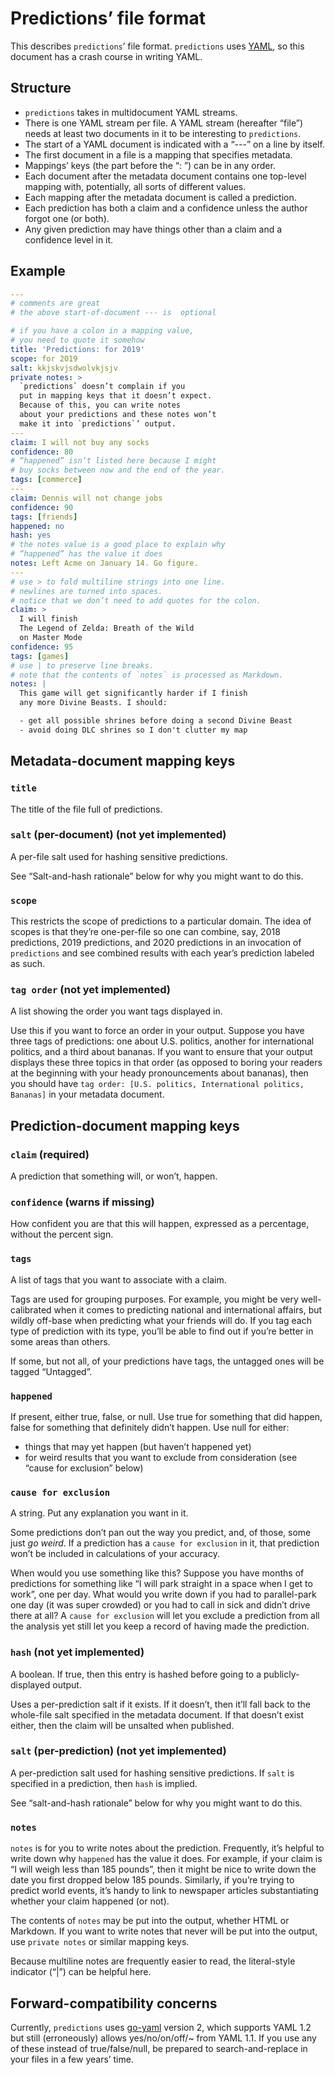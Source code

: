 # Predictions’ file format

This describes `predictions`’ file format. `predictions` uses [YAML][], so this document has a crash course in writing YAML.

[yaml]: https://yaml.org/

## Structure

- `predictions` takes in multidocument YAML streams.
- There is one YAML stream per file. A YAML stream (hereafter “file”) needs at least two documents in it to be interesting to `predictions`.
- The start of a YAML document is indicated with a “---” on a line by itself.
- The first document in a file is a mapping that specifies metadata.
- Mappings’ keys (the part before the “: ”) can be in any order.
- Each document after the metadata document contains one top-level mapping with, potentially, all sorts of different values.
- Each mapping after the metadata document is called a prediction.
- Each prediction has both a claim and a confidence unless the author forgot one (or both).
- Any given prediction may have things other than a claim and a confidence level in it.

## Example

```yaml
---
# comments are great
# the above start-of-document --- is  optional

# if you have a colon in a mapping value,
# you need to quote it somehow
title: 'Predictions: for 2019'
scope: for 2019
salt: kkjskvjsdwolvkjsjv
private notes: >
  `predictions` doesn’t complain if you
  put in mapping keys that it doesn’t expect.
  Because of this, you can write notes
  about your predictions and these notes won’t
  make it into `predictions`’ output.
---
claim: I will not buy any socks
confidence: 80
# “happened” isn’t listed here because I might
# buy socks between now and the end of the year.
tags: [commerce]
---
claim: Dennis will not change jobs
confidence: 90
tags: [friends]
happened: no
hash: yes
# the notes value is a good place to explain why
# “happened” has the value it does
notes: Left Acme on January 14. Go figure.
---
# use > to fold multiline strings into one line.
# newlines are turned into spaces.
# notice that we don’t need to add quotes for the colon.
claim: >
  I will finish
  The Legend of Zelda: Breath of the Wild
  on Master Mode
confidence: 95
tags: [games]
# use | to preserve line breaks.
# note that the contents of `notes` is processed as Markdown.
notes: |
  This game will get significantly harder if I finish
  any more Divine Beasts. I should:

  - get all possible shrines before doing a second Divine Beast
  - avoid doing DLC shrines so I don't clutter my map
```

## Metadata-document mapping keys

### `title`

The title of the file full of predictions.

### `salt` (per-document) (not yet implemented)

A per-file salt used for hashing sensitive predictions.

See “Salt-and-hash rationale” below for why you might want to do this.

### `scope`

This restricts the scope of predictions to a particular domain. The idea of scopes is that they’re one-per-file so one can combine, say, 2018 predictions, 2019 predictions, and 2020 predictions in an invocation of `predictions` and see combined results with each year’s prediction labeled as such.

### `tag order` (not yet implemented)

A list showing the order you want tags displayed in.

Use this if you want to force an order in your output. Suppose you have three tags of predictions: one about U.S. politics, another for international politics, and a third about bananas. If you want to ensure that your output displays these three topics in that order (as opposed to boring your readers at the beginning with your heady pronouncements about bananas), then you should have `tag order: [U.S. politics, International politics, Bananas]` in your metadata document.

## Prediction-document mapping keys

### `claim` (required)

A prediction that something will, or won’t, happen.

### `confidence` (warns if missing)

How confident you are that this will happen, expressed as a percentage, without the percent sign.

### `tags`

A list of tags that you want to associate with a claim.

Tags are used for grouping purposes. For example, you might be very well-calibrated when it comes to predicting national and international affairs, but wildly off-base when predicting what your friends will do. If you tag each type of prediction with its type, you’ll be able to find out if you’re better in some areas than others.

If some, but not all, of your predictions have tags, the untagged ones will be tagged “Untagged”.

### `happened`

If present, either true, false, or null. Use true for something that did happen, false for something that definitely didn’t happen. Use null for either:

- things that may yet happen (but haven’t happened yet)
- for weird results that you want to exclude from consideration (see “cause for exclusion” below)

### `cause for exclusion`

A string. Put any explanation you want in it.

Some predictions don’t pan out the way you predict, and, of those, some just _go weird_. If a prediction has a `cause for exclusion` in it, that prediction won’t be included in calculations of your accuracy.

When would you use something like this? Suppose you have months of predictions for something like “I will park straight in a space when I get to work”, one per day. What would you write down if you had to parallel-park one day (it was super crowded) or you had to call in sick and didn’t drive there at all? A `cause for exclusion` will let you exclude a prediction from all the analysis yet still let you keep a record of having made the prediction.

### `hash` (not yet implemented)

A boolean. If true, then this entry is hashed before going to a publicly-displayed output.

Uses a per-prediction salt if it exists. If it doesn’t, then it’ll fall back to the whole-file salt specified in the metadata document. If that doesn’t exist either, then the claim will be unsalted when published.

### `salt` (per-prediction) (not yet implemented)

A per-prediction salt used for hashing sensitive predictions. If `salt` is specified in a prediction, then `hash` is implied.

See “salt-and-hash rationale” below for why you might want to do this.

### `notes`

`notes` is for you to write notes about the prediction. Frequently, it’s helpful to write down why `happened` has the value it does. For example, if your claim is “I will weigh less than 185 pounds”, then it might be nice to write down the date you first dropped below 185 pounds. Similarly, if you’re trying to predict world events, it’s handy to link to newspaper articles substantiating whether your claim happened (or not).

The contents of `notes` may be put into the output, whether HTML or Markdown. If you want to write notes that never will be put into the output, use `private notes` or similar mapping keys.

Because multiline notes are frequently easier to read, the literal-style indicator (“|”) can be helpful here.

## Forward-compatibility concerns

Currently, `predictions` uses [go-yaml][] version 2, which supports YAML 1.2 but still (erroneously) allows yes/no/on/off/~ from YAML 1.1. If you use any of these instead of true/false/null, be prepared to search-and-replace in your files in a few years’ time.

[go-yaml]: https://github.com/go-yaml/yaml
